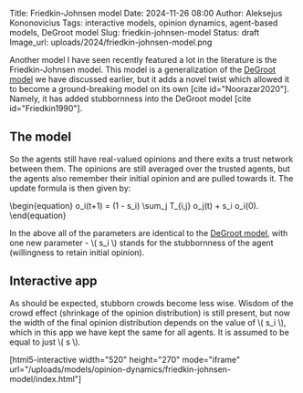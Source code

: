 Title: Friedkin-Johnsen model
Date: 2024-11-26 08:00
Author: Aleksejus Kononovicius
Tags: interactive models, opinion dynamics, agent-based models, DeGroot model
Slug: friedkin-johnsen-model
Status: draft
Image_url: uploads/2024/friedkin-johnsen-model.png

Another model I have seen recently featured a lot in the literature is the
Friedkin-Johnsen model. This model is a generalization of the [DeGroot
model]({filename}/articles/2024/degroot-model.md) we have discussed earlier,
but it adds a novel twist which allowed it to become a ground-breaking model
on its own [cite id="Noorazar2020"]. Namely, it has added stubbornness into
the DeGroot model [cite id="Friedkin1990"].
<!--more-->

## The model

So the agents still have real-valued opinions and there exits a trust
network between them. The opinions are still averaged over the trusted
agents, but the agents also remember their initial opinion and are pulled
towards it. The update formula is then given by:

\begin{equation}
    o\_i(t+1) = (1 - s\_i) \sum\_j T\_{i,j} o\_j(t) + s\_i o\_i(0).
\end{equation}

In the above all of the parameters are identical to the [DeGroot
model]({filename}/articles/2024/degroot-model.md), with one new parameter -
\\\( s\_i \\\) stands for the stubbornness of the agent (willingness to
retain initial opinion).

## Interactive app

As should be expected, stubborn crowds become less wise. Wisdom of the crowd
effect (shrinkage of the opinion distribution) is still present, but now the
width of the final opinion distribution depends on the value of \\\( s\_i
\\\), which in this app we have kept the same for all agents. It is assumed
to be equal to just \\\( s \\\).

[html5-interactive width="520" height="270" mode="iframe"
url="/uploads/models/opinion-dynamics/friedkin-johnsen-model/index.html"]
